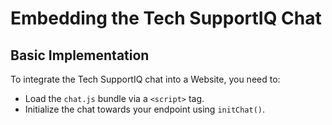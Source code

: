 # Embedding the Tech SupportIQ Chat

## Basic Implementation

To integrate the Tech SupportIQ chat into a Website, you need to:

- Load the `chat.js` bundle via a `<script>` tag.
- Initialize the chat towards your endpoint using `initChat()`.
